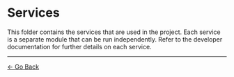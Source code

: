 # Services

This folder contains the services that are used in the project. Each service is a separate module that can be run
independently. Refer to the developer documentation for further details on each service.

---
[&larr; Go Back](../README.md)